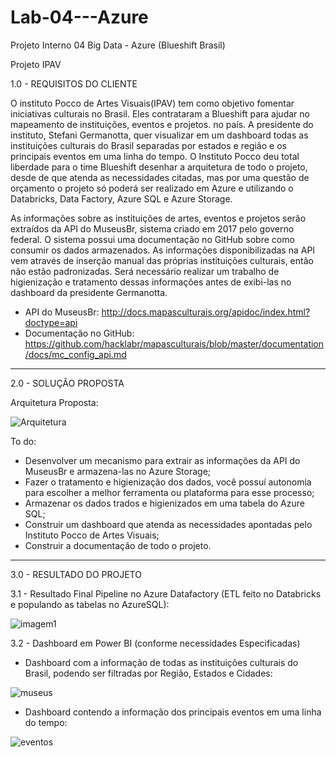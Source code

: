 # Lab-04---Azure
Projeto Interno 04 Big Data - Azure (Blueshift Brasil)

Projeto IPAV

1.0 - REQUISITOS DO CLIENTE

O instituto Pocco de Artes Visuais(IPAV) tem como objetivo fomentar iniciativas culturais no Brasil. Eles contrataram a Blueshift para ajudar no mapeamento de instituições, eventos e projetos. no país. A presidente do instituto, Stefani Germanotta, quer visualizar em um dashboard todas as instituições culturais do Brasil separadas por estados e região e os principais eventos em uma linha do tempo.
O Instituto Pocco deu total liberdade para o time Blueshift desenhar a arquitetura de todo o projeto, desde de que atenda as necessidades citadas, mas por uma questão de orçamento o projeto só poderá ser realizado em Azure e utilizando o Databricks, Data Factory, Azure SQL e Azure Storage.

As informações sobre as instituições de artes, eventos e projetos serão extraídos da API do MuseusBr, sistema criado em 2017 pelo governo federal. O sistema possui uma documentação no GitHub sobre como consumir os dados armazenados. As informações disponibilizadas na API vem através de inserção manual das próprias instituições culturais, então não estão padronizadas. Será necessário realizar um trabalho de higienização e tratamento dessas informações antes de exibi-las no dashboard da presidente Germanotta. 

- API do MuseusBr: http://docs.mapasculturais.org/apidoc/index.html?doctype=api
- Documentação no GitHub: https://github.com/hacklabr/mapasculturais/blob/master/documentation/docs/mc_config_api.md

-----------------------------------------------------------------------------------------------------------------------------------------------------------------------

2.0 - SOLUÇÃO PROPOSTA

Arquitetura Proposta:

![Arquitetura](https://user-images.githubusercontent.com/57818977/220213678-29211644-d726-41f5-8fa8-b4228a8a7893.png)

To do:
- Desenvolver um mecanismo para extrair as informações da API do MuseusBr e armazena-las no Azure Storage;
- Fazer o tratamento e higienização dos dados, você possuí autonomia para escolher a melhor ferramenta ou plataforma para esse processo;
- Armazenar os dados trados e higienizados em uma tabela do Azure SQL;
- Construir um dashboard que atenda as necessidades apontadas pelo Instituto Pocco de Artes Visuais;
- Construir a documentação de todo o projeto.


-----------------------------------------------------------------------------------------------------------------------------------------------------------------------

3.0 - RESULTADO DO PROJETO

3.1 - Resultado Final Pipeline no Azure Datafactory (ETL feito no Databricks e populando as tabelas no AzureSQL):

![imagem1](https://user-images.githubusercontent.com/57818977/220213941-6c137ae0-e0c2-4541-9b0f-b94478a65488.png)

3.2 - Dashboard em Power BI (conforme necessidades Especificadas)

 - Dashboard com a informação de todas as instituições culturais do Brasil, podendo ser filtradas por Região, Estados e Cidades:

![museus](https://user-images.githubusercontent.com/57818977/220329930-3afd9b7b-5a13-437a-88cf-bf95e2088059.png)

 - Dashboard contendo a informação dos principais eventos em uma linha do tempo:

![eventos](https://user-images.githubusercontent.com/57818977/220330030-bd3d823a-f10e-47e2-b491-c0d6c07c3eec.png)


